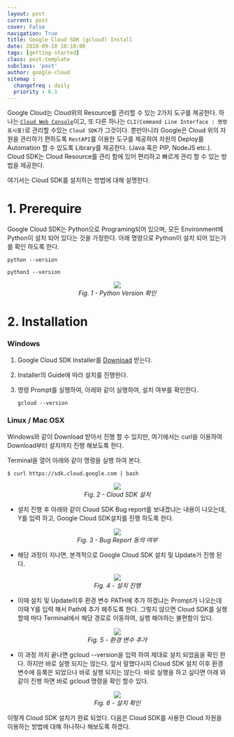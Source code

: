 ```yaml
---
layout: post
current: post
cover: False
navigation: True
title: Google Cloud SDK (gcloud) Install
date: 2018-09-18 10:18:00
tags: [getting-started]
class: post-template
subclass: 'post'
author: google-cloud
sitemap :
  changefreq : daily
  priority : 0.1
---
```




Google Cloud는 Cloud위의 Resource를 관리할 수 있는 2가지 도구를 제공한다. 하나는 [`Cloud Web Console`](https://console.cloud.google.com)이고, 또 다른 하나는 `CLI(Command Line Interface : 명령표시줄)`로 관리할 수있는 `Cloud SDK`가 그것이다. 뿐만아니라 Google은 Cloud 위의 자원을 관리하기 편하도록 `RestAPI`를 이용한 도구를 제공하여 자원의 Deploy를 Automation 할 수 있도록 Library를 제공한다. (Java 혹은 PIP, NodeJS etc.). Cloud SDK는 Cloud Resource를 관리 함에 있어 편리하고 빠르게 관리 할 수 있는 방법을 제공한다.

여기서는 Cloud SDK를 설치하는 방법에 대해 설명한다. 



# 1. Prerequire

Google Cloud SDK는 Python으로 Programing되어 있으며, 모든 Environment에 Python이 설치 되어 있다는 것을 가정한다. 아래 명령으로 Python이 설치 되어 있는가를 확인 하도록 한다. 

```shell
python --version

python3 --version 
```

<center>
    <img src="https://cdn.steemitimages.com/DQmRpuiYWzFLS4JQmF9NjiofhNo9VNWhchcijXhJGnmTcRz/1.png" align="center"/>
    <br/>
	<em>Fig. 1 - Python Version 확인</em>
</center>



# 2. Installation

### Windows

1. Google Cloud SDK Installer를 [Download](https://dl.google.com/dl/cloudsdk/channels/rapid/GoogleCloudSDKInstaller.exe) 받는다.

2. Installer의 Guide에 따라 설치를 진행한다. 

3. 명령 Prompt를 실행하여, 아래와 같이 실행하여, 설치 여부를 확인한다. 

   ```shell
   gcloud --version
   ```



### Linux / Mac OSX

Windows와 같이 Download 받아서 진행 할 수 있지만, 여기에서는 curl을 이용하여 Download부터 설치까지 진행 해보도록 한다.

Terminal을 열어 아래와 같이 명령을 실행 하여 본다. 

```shell
$ curl https://sdk.cloud.google.com | bash
```

<center>
    <img src="https://cdn.steemitimages.com/DQmdSLYbPNEuEffCiovsnyWSmJRcBJ6KS4V9knijGtxi4N7/2.png"/>
	<br/>
    <em>Fig. 2 - Cloud SDK 설치</em>
</center>

- 설치 진행 후 아래와 같이 Cloud SDK Bug report를 보내겠냐는 내용이 나오는데, Y를 입력 하고, Google Cloud SDK설치를 진행 하도록 한다.  

<center>
    <img src="https://cdn.steemitimages.com/DQmYVB8tpPY4GCZpaeC75Z3o8BESTCNbCLH3deKxhXN6KQJ/3.png"/>
	<br/>
    <em>Fig. 3 - Bug Report 동의 여부</em>
</center>

- 해당 과정이 지나면, 본격적으로 Google Cloud SDK 설치 및 Update가 진행 된다. 

<center>
    <img src="https://cdn.steemitimages.com/DQmdFuixQbd8hcQ7XJTNDoADPXvz6RENV5fWTupF2vMGVi9/4.png"/>
	<br/>
    <em>Fig. 4 - 설치 진행</em>
</center>

- 이때 설치 및 Update이후 환경 변수 PATH에 추가 하겠냐는 Prompt가 나오는데 이때 Y를 입력 해서 Path에 추가 해주도록 한다. 그렇지 않으면 Cloud SDK를 실행 할때 마다 Terminal에서 해당 경로로 이동하여, 실행 해야하는 불편함이 있다. 

<center>
    <img src="https://cdn.steemitimages.com/DQmXVyDKgafNnNBXcr7NsdYf8pL6efKSXhbs42D82qog2jD/5.png"/>
	<br/>
    <em>Fig. 5 - 환경 변수 추가</em>
</center>

- 이 과정 까지 끝나면 gcloud --version을 입력 하여 제대로 설치 되었음을 확인 한다. 하지만 바로 실행 되지는 않는다. 앞서 말했다시피 Cloud SDK 설치 이후 환경 변수에 등록은 되었으나 바로 실행 되지는 않는다. 바로 실행을 하고 싶다면 아래 와 같이 진행 하면 바로 gcloud 명령을 확인 할수 있다. 

<center>
    <img src="https://cdn.steemitimages.com/DQmaZtPkRJVrhFozL1d4o9XqQkVdr3P2SZFHB9ZRDRehh3v/6.png"/>
	<br/>
    <em>Fig. 6 - 설치 확인</em>
</center>



이렇게 Cloud SDK 설치가 완료 되었다. 다음은 Cloud SDK를 사용한 Cloud 자원을 이용하는 방법에 대해 하나하나 해보도록 하겠다. 
